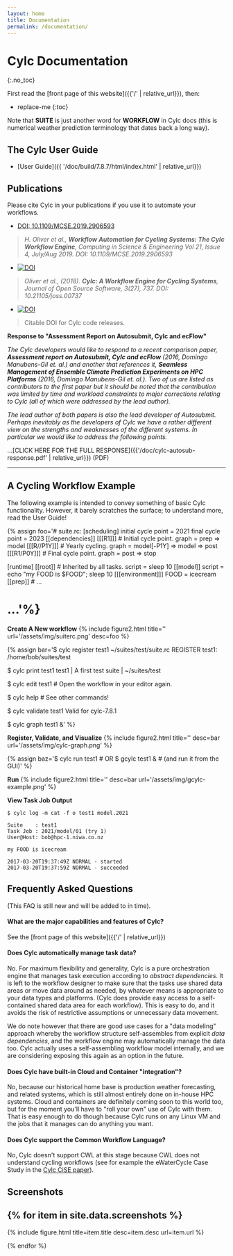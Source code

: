```yaml
---
layout: home
title: Documentation
permalink: /documentation/
---
```

# Cylc Documentation
{:.no_toc}

First read the [front page of this website]({{'/' | relative_url}}), then:

* replace-me
{:toc}

Note that **SUITE** is just another word for **WORKFLOW** in Cylc docs
(this is numerical weather prediction terminology that dates back a long way).

## The Cylc User Guide

* [User Guide]({{ '/doc/build/7.8.7/html/index.html' | relative_url}})

## Publications

Please cite Cylc in your publications if you use it to automate your workflows.

* [DOI: 10.1109/MCSE.2019.2906593](https://doi.org/10.1109/MCSE.2019.2906593) 
> *H. Oliver et al., **Workflow Automation for Cycling Systems: The Cylc
> Workflow Engine**, Computing in Science & Engineering Vol 21, Issue 4,
> July/Aug 2019. DOI: 10.1109/MCSE.2019.2906593*

* [![DOI](http://joss.theoj.org/papers/10.21105/joss.00737/status.svg)](https://doi.org/10.21105/joss.00737)
> *Oliver et al., (2018). **Cylc: A Workflow Engine for Cycling Systems**,
> Journal of Open Source Software, 3(27), 737.
> DOI: 10.21105/joss.00737*

* [![DOI](https://zenodo.org/badge/1836229.svg)](https://zenodo.org/badge/latestdoi/1836229)
> Citable DOI for Cylc code releases.

**Response to "Assessment Report on Autosubmit, Cylc and ecFlow"**

*The Cylc developers would like to respond to a recent comparison paper,
__Assessment report on Autosubmit, Cylc and ecFlow__ (2016, Domingo Manubens-Gil
et. al.) and another that references it, __Seamless Management of Ensemble
Climate Prediction Experiments on HPC Platforms__ (2016, Domingo Manubens-Gil
et. al.).  Two of us are listed as contributors to the first paper but it should
be noted that the contribution was limited by time and workload constraints to
major corrections relating to Cylc (all of which were addressed by the lead
author).*

*The lead author of both papers is also the lead developer of Autosubmit.
Perhaps inevitably as the developers of Cylc we have a rather different view on
the strengths and weaknesses of the different systems.  In particular we would
like to address the following points.*

...[CLICK HERE FOR THE FULL RESPONSE]({{'/doc/cylc-autosub-response.pdf' | relative_url}}) (PDF)

---

## A Cycling Workflow Example

The following example is intended to convey something of basic Cylc
functionality. However, it barely scratches the surface; to understand more,
read the User Guide!

{% assign foo='# suite.rc:
[scheduling]
  initial cycle point = 2021
  final cycle point = 2023
  [[dependencies]]
    [[[R1]]]  # Initial cycle point.
      graph = prep => model
    [[[R//P1Y]]]  # Yearly cycling.
      graph = model[-P1Y] => model => post
    [[[R1/P0Y]]]  # Final cycle point.
      graph = post => stop

[runtime]
  [[root]]  # Inherited by all tasks.
    script = sleep 10
  [[model]]
    script = echo "my FOOD is $FOOD"; sleep 10
    [[[environment]]]
      FOOD = icecream
  [[prep]]
    # ...
  # ...'%}

**Create A New workflow**
{% include figure2.html title='' url='/assets/img/suiterc.png' desc=foo %}


{% assign bar='$ cylc register test1 ~/suites/test/suite.rc
REGISTER test1: /home/bob/suites/test

$ cylc print test1
test1 | A first test suite | ~/suites/test

$ cylc edit test1  # Open the workflow in your editor again.

$ cylc help  # See other commands!

$ cylc validate test1
Valid for cylc-7.8.1

$ cylc graph test1 &' %}

**Register, Validate, and Visualize**
{% include figure2.html title='' desc=bar url='/assets/img/cylc-graph.png' %}

{% assign baz='$ cylc run test1
    # OR
$ gcylc test1 &  # (and run it from the GUI)' %}

**Run**
{% include figure2.html title='' desc=bar url='/assets/img/gcylc-example.png' %}

**View Task Job Output**

    $ cylc log -m cat -f o test1 model.2021

    Suite    : test1
    Task Job : 2021/model/01 (try 1)
    User@Host: bob@hpc-1.niwa.co.nz

    my FOOD is icecream

    2017-03-20T19:37:49Z NORMAL - started
    2017-03-20T19:37:59Z NORMAL - succeeded


## Frequently Asked Questions

(This FAQ is still new and will be added to in time).

#### What are the major capabilities and features of Cylc?

See the [front page of this website]({{'/' | relative_url}})

#### Does Cylc automatically manage task data?

No. For maximum flexibility and generality, Cylc is a pure orchestration engine
that manages task execution according to *abstract dependencies*. It is left to
the workflow designer to make sure that the tasks use shared data areas or move
data around as needed, by whatever means is appropriate to your data types and
platforms. (Cylc does provide easy access to a self-contained shared data area
for each workflow). This is easy to do, and it avoids the risk of restrictive
assumptions or unnecessary data movement.

We do note however that there are good use cases for a "data modeling" approach
whereby the workflow structure self-assembles from explicit *data
dependencies*, and the workflow engine may automatically manage the data too.
Cylc actually uses a self-assembling workflow model internally, and we are
considering exposing this again as an option in the future.

#### Does Cylc have built-in Cloud and Container "integration"?

No, because our historical home base is production weather forecasting, and
related systems, which is still almost entirely done on in-house HPC systems.
Cloud and containers are definitely coming soon to this world too, but for the
moment you'll have to "roll your own" use of Cylc with them. That is easy
enough to do though because Cylc runs on any Linux VM and the jobs that it
manages can do anything you want.

#### Does Cylc support the Common Workflow Language?

No, Cylc doesn't support CWL at this stage because CWL does not understand
cycling workflows (see for example the eWaterCycle Case Study in the [Cylc
CiSE paper](#publications)).


## Screenshots

{% for item in site.data.screenshots %}
---
{% include figure.html title=item.title desc=item.desc url=item.url %}

{% endfor %}
